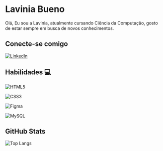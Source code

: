 # Lavinia Bueno
Olá, Eu sou a Lavinia, atualmente cursando Ciência da Computação, gosto de estar sempre em busca de novos conhecimentos.
## Conecte-se comigo
[![LinkedIn](https://img.shields.io/badge/LinkedIn-0077B5?style=for-the-badge&logo=linkedin&logoColor=white)](https://www.linkedin.com/in/lavíniabuenoxx)

## Habilidades 💻
![HTML5](https://img.shields.io/badge/HTML5-E34F26?style=for-the-badge&logo=html5&logoColor=white)

![CSS3](https://img.shields.io/badge/CSS3-1572B6?style=for-the-badge&logo=css3&logoColor=white)

![Figma](https://img.shields.io/badge/Figma-696969?style=for-the-badge&logo=figma&logoColor=figma)  

![MySQL](https://img.shields.io/badge/MySQL-00000F?style=for-the-badge&logo=mysql&logoColor=white)

## GitHub Stats

![Top Langs](https://github-readme-stats-git-masterrstaa-rickstaa.vercel.app/api/top-langs/?username=LaviniaBuenoxx&bg_color=000&border_color=30A3DC&title_color=E94D5F&text_color=FFF)
